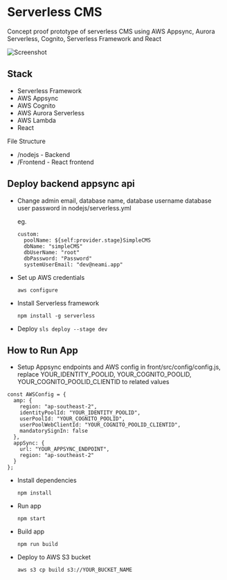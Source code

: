 # Serverless CMS

Concept proof prototype of serverless CMS using AWS Appsync, Aurora Serverless, Cognito, Serverless Framework and React

![Screenshot](priview.gif)

## Stack

- Serverless Framework
- AWS Appsync
- AWS Cognito
- AWS Aurora Serverless
- AWS Lambda
- React

File Structure

- /nodejs - Backend
- /Frontend - React frontend

## Deploy backend appsync api

- Change admin email, database name, database username database user password in nodejs/serverless.yml

  eg.

  ``` 
  custom:
    poolName: ${self:provider.stage}SimpleCMS
    dbName: "simpleCMS"
    dbUserName: "root"
    dbPassword: "Password"
    systemUserEmail: "dev@neami.app"

  ```
- Set up AWS credentials

  ```aws configure```

- Install Serverless framework

  ```npm install -g serverless```

- Deploy
  ```sls deploy --stage dev```

## How to Run App

- Setup Appsync endpoints and AWS config in front/src/config/config.js, replace YOUR_IDENTITY_POOLID, YOUR_COGNITO_POOLID, YOUR_COGNITO_POOLID_CLIENTID to related values

```
const AWSConfig = {
  amp: {
    region: "ap-southeast-2",
    identityPoolId: "YOUR_IDENTITY_POOLID",
    userPoolId: "YOUR_COGNITO_POOLID",
    userPoolWebClientId: "YOUR_COGNITO_POOLID_CLIENTID",
    mandatorySignIn: false
  },
  appSync: {
    url: "YOUR_APPSYNC_ENDPOINT",
    region: "ap-southeast-2"
  }
};
```

- Install dependencies

  ```npm install```

- Run app

  ```npm start```

- Build app

  ```npm run build```

- Deploy to AWS S3 bucket

  ```aws s3 cp build s3://YOUR_BUCKET_NAME```
